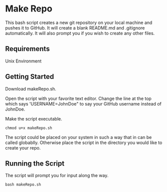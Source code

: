 # Make Repo
This bash script creates a new git repository on your local machine and pushes it to GitHub. It will create a blank README.md and .gitignore automatically. It will also prompt you if you wish to create any other files.

## Requirements
Unix Environment 

## Getting Started
Download makeRepo.sh. 

Open the script with your favorite text editor. Change the line at the top which says 'USERNAME=JohnDoe" to say your GitHub username instead of JohnDoe.

Make the script executable. 
```
chmod u+x makeRepo.sh
```

The script could be placed on your system in such a way that in can be called globablly. Otherwise place the script in the directory you would like to create your repo.

## Running the Script

The script will prompt you for input along the way. 

```
bash makeRepo.sh
```
